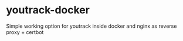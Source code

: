 # youtrack-docker
 Simple working option for youtrack inside docker and nginx as reverse proxy + certbot
